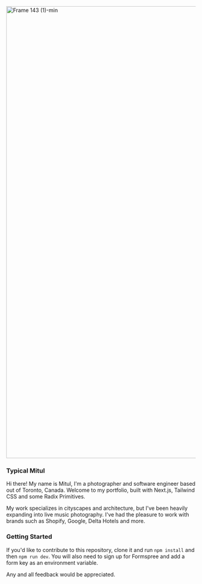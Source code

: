
<img width="1200" alt="Frame 143 (1)-min" src="https://user-images.githubusercontent.com/19615826/221334326-8de8d635-c03a-4882-9308-7c48053b10d2.png">

### Typical Mitul

Hi there! My name is Mitul, I'm a photographer and software engineer based out of Toronto, Canada. Welcome to my portfolio, built with Next.js, Tailwind CSS and some Radix Primitives.

My work specializes in cityscapes and architecture, but I've been heavily expanding into live music photography. I've had the pleasure to work with brands such as Shopify, Google, Delta Hotels and more. 

### Getting Started
If you'd like to contribute to this repository, clone it and run `npm install` and then `npm run dev`. You will also need to sign up for Formspree and add a form key as an environment variable. 

Any and all feedback would be appreciated. 
